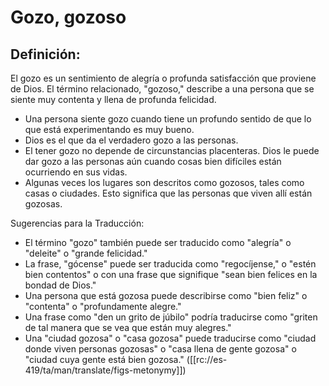 # Gozo, gozoso

## Definición: 

El gozo es un sentimiento de alegría o profunda satisfacción que proviene de Dios.  El término relacionado, "gozoso," describe a una persona que se siente muy contenta y llena de profunda felicidad.

* Una persona siente gozo cuando tiene un profundo sentido de que lo que está experimentando es muy bueno.
* Dios es el que da el verdadero gozo a las personas.
* El tener gozo no depende de circunstancias placenteras.  Dios le puede dar gozo a las personas aún cuando cosas bien difíciles están ocurriendo en sus vidas.
* Algunas veces los lugares son descritos como gozosos, tales como casas o ciudades.  Esto significa que las personas que viven allí están gozosas.

Sugerencias para la Traducción:

* El término "gozo" también puede ser traducido como "alegría" o "deleite" o "grande felicidad."
* La frase, "gócense" puede ser traducida como "regocíjense," o  "estén bien contentos" o con una frase que signifique "sean bien felices en la bondad de Dios."
* Una persona que está gozosa puede describirse como "bien feliz" o  "contenta" o "profundamente alegre."
* Una frase como "den un grito de júbilo" podría traducirse como "griten de tal manera que se vea que están muy alegres."
* Una "ciudad gozosa" o "casa gozosa" puede traducirse como "ciudad donde viven personas gozosas" o "casa llena de gente gozosa" o "ciudad cuya gente está bien gozosa." ([[rc://es-419/ta/man/translate/figs-metonymy]])

